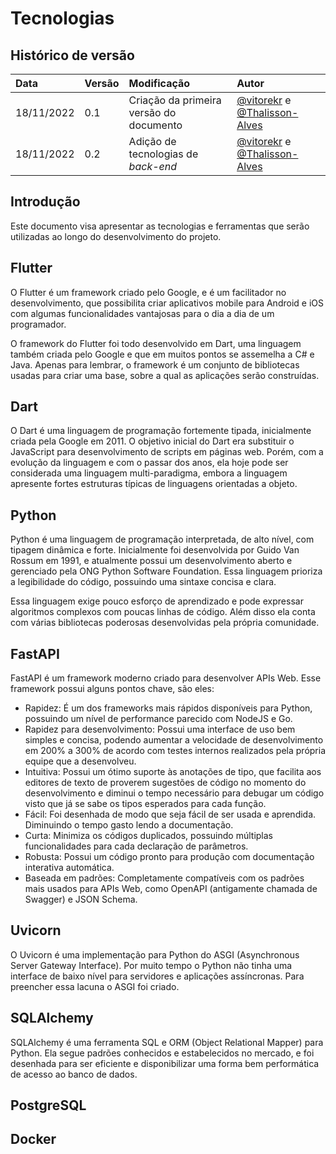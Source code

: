 # Tecnologias

## Histórico de versão

| Data       | Versão | Modificação                              | Autor                                                                                                                                                                |
| :--------- | :----- | :--------------------------------------- | :------------------------------------------------------------------------------------------------------------------------------------------------------------------- |
| 18/11/2022 | 0.1    | Criação da primeira versão do documento  | [@vitorekr](https://github.com/vitorekr) e [@Thalisson-Alves](https://github.com/Thalisson-Alves) |
| 18/11/2022 | 0.2    | Adição de tecnologias de _back-end_  | [@vitorekr](https://github.com/vitorekr) e [@Thalisson-Alves](https://github.com/Thalisson-Alves) |

## Introdução

Este documento visa apresentar as tecnologias e ferramentas que serão utilizadas ao longo do desenvolvimento do projeto.

## Flutter

O Flutter é um framework criado pelo Google, e é um facilitador no desenvolvimento, que possibilita criar aplicativos mobile para Android e iOS com algumas funcionalidades vantajosas para o dia a dia de um programador.

O framework do Flutter foi todo desenvolvido em Dart, uma linguagem também criada pelo Google e que em muitos pontos se assemelha a C# e Java. Apenas para lembrar, o framework é um conjunto de bibliotecas usadas para criar uma base, sobre a qual as aplicações serão construídas.

## Dart

O Dart é uma linguagem de programação fortemente tipada, inicialmente criada pela Google em 2011. O objetivo inicial do Dart era substituir o JavaScript para desenvolvimento de scripts em páginas web. Porém, com a evolução da linguagem e com o passar dos anos, ela hoje pode ser considerada uma linguagem multi-paradigma, embora a linguagem apresente fortes estruturas típicas de linguagens orientadas a objeto.

## Python

Python é uma linguagem de programação interpretada, de alto nível, com tipagem dinâmica e forte. Inicialmente foi desenvolvida por Guido Van Rossum em 1991, e atualmente possui um desenvolvimento aberto e gerenciado pela ONG Python Software Foundation. Essa linguagem prioriza a legibilidade do código, possuindo uma sintaxe concisa e clara.

Essa linguagem exige pouco esforço de aprendizado e pode expressar algoritmos complexos com poucas linhas de código. Além disso ela conta com várias bibliotecas poderosas desenvolvidas pela própria comunidade.

## FastAPI

FastAPI é um framework moderno criado para desenvolver APIs Web. Esse framework possui alguns pontos chave, são eles:

- Rapidez: É um dos frameworks mais rápidos disponíveis para Python, possuindo um nível de performance parecido com NodeJS e Go.
- Rapidez para desenvolvimento: Possui uma interface de uso bem simples e concisa, podendo aumentar a velocidade de desenvolvimento em 200% a 300% de acordo com testes internos realizados pela própria equipe que a desenvolveu.
- Intuitiva: Possui um ótimo suporte às anotações de tipo, que facilita aos editores de texto de proverem sugestões de código no momento do desenvolvimento e diminui o tempo necessário para debugar um código visto que já se sabe os tipos esperados para cada função.
- Fácil: Foi desenhada de modo que seja fácil de ser usada e aprendida. Diminuindo o tempo gasto lendo a documentação.
- Curta: Minimiza os códigos duplicados, possuindo múltiplas funcionalidades para cada declaração de parâmetros.
- Robusta: Possui um código pronto para produção com documentação interativa automática.
- Baseada em padrões: Completamente compatíveis com os padrões mais usados para APIs Web, como OpenAPI (antigamente chamada de Swagger) e JSON Schema.

## Uvicorn

O Uvicorn é uma implementação para Python do ASGI (Asynchronous Server Gateway Interface). Por muito tempo o Python não tinha uma interface de baixo nível para servidores e aplicações assíncronas. Para preencher essa lacuna o ASGI foi criado.

## SQLAlchemy

SQLAlchemy é uma ferramenta SQL e ORM (Object Relational Mapper) para Python. Ela segue padrões conhecidos e estabelecidos no mercado, e foi desenhada para ser eficiente e disponibilizar uma forma bem performática de acesso ao banco de dados.

## PostgreSQL

## Docker
